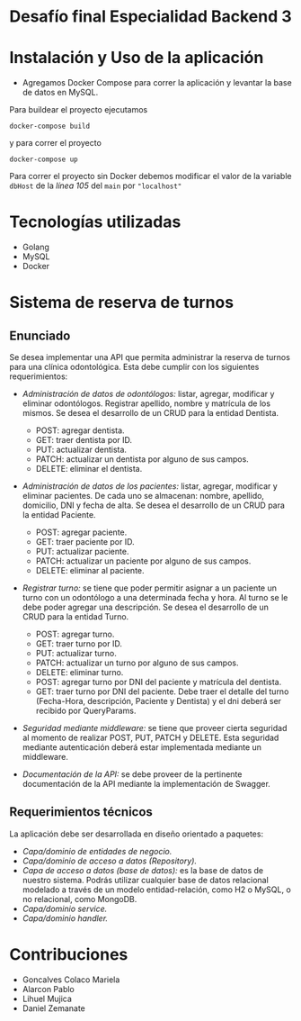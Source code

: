 # Desafío final Especialidad Backend 3

# Instalación y Uso de la aplicación

- Agregamos Docker Compose para correr la aplicación y levantar la base de datos en MySQL.

Para buildear el proyecto ejecutamos

```
docker-compose build
```
y para correr el proyecto

```
docker-compose up
```
Para correr el proyecto sin Docker debemos modificar el valor de la variable `dbHost` de la _línea 105_ del `main` por `"localhost"`

# Tecnologías utilizadas

- Golang
- MySQL
- Docker

# Sistema de reserva de turnos

## Enunciado

Se desea implementar una API que permita administrar la reserva de turnos para una clínica
odontológica. Esta debe cumplir con los siguientes requerimientos:

- *Administración de datos de odontólogos:* listar, agregar, modificar y eliminar odontólogos. Registrar apellido, nombre y matrícula de los mismos. Se desea el desarrollo de un CRUD para la entidad Dentista.
  - POST: agregar dentista.
  - GET: traer dentista por ID.
  - PUT: actualizar dentista.
  - PATCH: actualizar un dentista por alguno de sus campos.
  - DELETE: eliminar el dentista.
 
- *Administración de datos de los pacientes:* listar, agregar, modificar y eliminar pacientes. De cada uno se almacenan: nombre, apellido, domicilio, DNI y fecha de alta. Se desea el desarrollo de un CRUD para la entidad Paciente.
  - POST: agregar paciente.
  - GET: traer paciente por ID.
  - PUT: actualizar paciente.
  - PATCH: actualizar un paciente por alguno de sus campos.
  - DELETE: eliminar al paciente.
 
- *Registrar turno:* se tiene que poder permitir asignar a un paciente un turno con un odontólogo a una determinada fecha y hora. Al turno se le debe poder agregar una descripción. Se desea el desarrollo de un CRUD para la entidad Turno.
  - POST: agregar turno.
  - GET: traer turno por ID.
  - PUT: actualizar turno.
  - PATCH: actualizar un turno por alguno de sus campos.
  - DELETE: eliminar turno.
  - POST: agregar turno por DNI del paciente y matrícula del dentista.
  - GET: traer turno por DNI del paciente. Debe traer el detalle del turno (Fecha-Hora, descripción, Paciente y Dentista) y el dni deberá ser recibido por QueryParams.
 
- *Seguridad mediante middleware:* se tiene que proveer cierta seguridad al momento de realizar POST, PUT, PATCH y DELETE. Esta seguridad mediante autenticación deberá estar implementada mediante un middleware.

- *Documentación de la API:* se debe proveer de la pertinente documentación de la API mediante la implementación de Swagger.

## Requerimientos técnicos

La aplicación debe ser desarrollada en diseño orientado a paquetes:
- *Capa/dominio de entidades de negocio.*
- *Capa/dominio de acceso a datos (Repository).*
- *Capa de acceso a datos (base de datos):* es la base de datos de nuestro sistema. Podrás utilizar cualquier base de datos relacional modelado a través de un modelo entidad-relación, como H2 o MySQL, o no relacional, como MongoDB.
- *Capa/dominio service.*
- *Capa/dominio handler.*

# Contribuciones

- Goncalves Colaco Mariela		
- Alarcon Pablo		
- Lihuel Mujica		
- Daniel Zemanate
		
